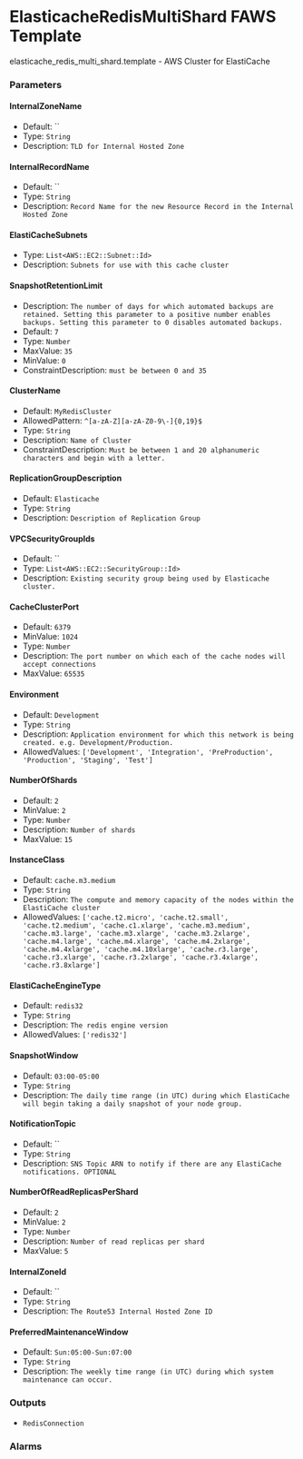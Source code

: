 ElasticacheRedisMultiShard FAWS Template
========================================
elasticache_redis_multi_shard.template - AWS Cluster for ElastiCache
### Parameters

#### InternalZoneName
- Default: ``
- Type: `String`
- Description: `TLD for Internal Hosted Zone`

#### InternalRecordName
- Default: ``
- Type: `String`
- Description: `Record Name for the new Resource Record in the Internal Hosted Zone`

#### ElastiCacheSubnets
- Type: `List<AWS::EC2::Subnet::Id>`
- Description: `Subnets for use with this cache cluster`

#### SnapshotRetentionLimit
- Description: `The number of days for which automated backups are retained. Setting this parameter to a positive number enables backups. Setting this parameter to 0 disables automated backups.`
- Default: `7`
- Type: `Number`
- MaxValue: `35`
- MinValue: `0`
- ConstraintDescription: `must be between 0 and 35`

#### ClusterName
- Default: `MyRedisCluster`
- AllowedPattern: `^[a-zA-Z][a-zA-Z0-9\-]{0,19}$`
- Type: `String`
- Description: `Name of Cluster`
- ConstraintDescription: `Must be between 1 and 20 alphanumeric characters and begin with a letter.`

#### ReplicationGroupDescription
- Default: `Elasticache`
- Type: `String`
- Description: `Description of Replication Group`

#### VPCSecurityGroupIds
- Default: ``
- Type: `List<AWS::EC2::SecurityGroup::Id>`
- Description: `Existing security group being used by Elasticache cluster.`

#### CacheClusterPort
- Default: `6379`
- MinValue: `1024`
- Type: `Number`
- Description: `The port number on which each of the cache nodes will accept connections`
- MaxValue: `65535`

#### Environment
- Default: `Development`
- Type: `String`
- Description: `Application environment for which this network is being created. e.g. Development/Production.`
- AllowedValues: `['Development', 'Integration', 'PreProduction', 'Production', 'Staging', 'Test']`

#### NumberOfShards
- Default: `2`
- MinValue: `2`
- Type: `Number`
- Description: `Number of shards`
- MaxValue: `15`

#### InstanceClass
- Default: `cache.m3.medium`
- Type: `String`
- Description: `The compute and memory capacity of the nodes within the ElastiCache cluster`
- AllowedValues: `['cache.t2.micro', 'cache.t2.small', 'cache.t2.medium', 'cache.c1.xlarge', 'cache.m3.medium', 'cache.m3.large', 'cache.m3.xlarge', 'cache.m3.2xlarge', 'cache.m4.large', 'cache.m4.xlarge', 'cache.m4.2xlarge', 'cache.m4.4xlarge', 'cache.m4.10xlarge', 'cache.r3.large', 'cache.r3.xlarge', 'cache.r3.2xlarge', 'cache.r3.4xlarge', 'cache.r3.8xlarge']`

#### ElastiCacheEngineType
- Default: `redis32`
- Type: `String`
- Description: `The redis engine version`
- AllowedValues: `['redis32']`

#### SnapshotWindow
- Default: `03:00-05:00`
- Type: `String`
- Description: `The daily time range (in UTC) during which ElastiCache will begin taking a daily snapshot of your node group.`

#### NotificationTopic
- Default: ``
- Type: `String`
- Description: `SNS Topic ARN to notify if there are any ElastiCache notifications. OPTIONAL`

#### NumberOfReadReplicasPerShard
- Default: `2`
- MinValue: `2`
- Type: `Number`
- Description: `Number of read replicas per shard`
- MaxValue: `5`

#### InternalZoneId
- Default: ``
- Type: `String`
- Description: `The Route53 Internal Hosted Zone ID`

#### PreferredMaintenanceWindow
- Default: `Sun:05:00-Sun:07:00`
- Type: `String`
- Description: `The weekly time range (in UTC) during which system maintenance can occur.`

### Outputs
- `RedisConnection`

### Alarms